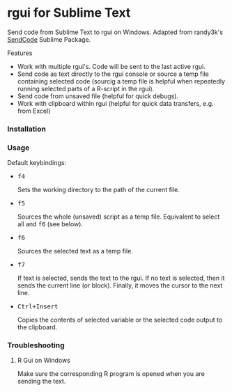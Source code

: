 # rgui for Sublime Text

Send code from Sublime Text to rgui on Windows. Adapted from randy3k's [SendCode](https://github.com/randy3k/SendCode) Sublime Package.

Features

- Work with multiple rgui's. Code will be sent to the last active rgui.
- Send code as text directly to the rgui console or source a temp file containing selected code (sourcig a temp file is helpful when repeatedly running selected parts of a R-script in the rgui).
- Send code from unsaved file (helpful for quick debugs).
- Work with clipboard within rgui (helpful for quick data transfers, e.g. from Excel)

### Installation


### Usage

Default keybindings:

- <kbd>f4</kbd>

    Sets the working directory to the path of the current file.

- <kbd>f5</kbd>

    Sources the whole (unsaved) script as a temp file. Equivalent to select all and <kbd>f6</kbd> (see below).

- <kbd>f6</kbd>

    Sources the selected text as a temp file. 

- <kbd>f7</kbd>

    If text is selected, sends the text to the rgui. If no text is selected, then it sends the current line (or block). Finally, it moves the cursor to the next line.

- <kbd>Ctrl+Insert</kbd>

    Copies the contents of selected variable or the selected code output to the clipboard.

### Troubleshooting


1. R Gui on Windows

   Make sure the corresponding R program is opened when you are sending the text.

